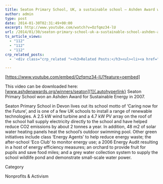 ```yaml
---
title: Seaton Primary School, UK, a sustainable school – Ashden Award winner
author: admin
type: post
date: 2014-01-30T02:31:49+00:00
excerpt: http://www.youtube.com/watch?v=Ozfqmz34-lU
url: /2014/01/30/seaton-primary-school-uk-a-sustainable-school-ashden-award-winner/
ts_article_views:
  - "112"
  - "112"
  - "112"
crp_related_posts:
  - '<div class="crp_related "><h3>Related Posts:</h3><ul><li><a href="https://scdhub.org/2017/12/25/wastewater-treatment-and-biosolids-management/"    ><img src="https://scdhub.org/wp-content/uploads/2017/12/wastewater-treatment-and-biosoli-150x150.jpg" alt="Wastewater treatment and Biosolids management" title="Wastewater treatment and Biosolids management" width="150" height="150" class="crp_thumb crp_featured" /><span class="crp_title">Wastewater treatment and Biosolids management</span></a></li><li><a href="https://scdhub.org/2018/01/06/household-and-neighborhood-sanitation-infrastructures-excreta-wastewater-disposal-in-developing-countries/"    ><img src="https://scdhub.org/wp-content/plugins/contextual-related-posts/default.png" alt="Household and neighborhood Sanitation Infrastructures: Excreta, wastewater disposal in developing countries" title="Household and neighborhood Sanitation Infrastructures: Excreta, wastewater disposal in developing countries" width="150" height="150" class="crp_thumb crp_default" /><span class="crp_title">Household and neighborhood Sanitation&hellip;</span></a></li><li><a href="https://scdhub.org/2017/12/29/walking-in-sabinas-shoes-world-vision/"    ><img src="https://scdhub.org/wp-content/uploads/2017/12/walking-in-sabinas-shoes-world-v-150x150.jpg" alt="Walking in Sabinas Shoes &#8211; World Vision" title="Walking in Sabinas Shoes &#8211; World Vision" width="150" height="150" class="crp_thumb crp_featured" /><span class="crp_title">Walking in Sabinas Shoes &#8211; World Vision</span></a></li><li><a href="https://scdhub.org/founding-board/"    ><img src="https://scdhub.org/wp-content/uploads/2017/04/Screen-Shot-2017-08-14-at-11.39.28-AM-150x150.png" alt="Founding Board" title="Founding Board" width="150" height="150" class="crp_thumb crp_correctfirst" /><span class="crp_title">Founding Board</span></a></li><li><a href="https://scdhub.org/2017/07/28/8006/"    ><img src="https://scdhub.org/wp-content/uploads/2017/07/hqdefault-150x150.jpg" alt="Music" title="Music" width="150" height="150" class="crp_thumb crp_featured" /><span class="crp_title">Music</span></a></li><li><a href="https://scdhub.org/2018/01/06/sanitation-in-emergencies/"    ><img src="https://scdhub.org/wp-content/plugins/contextual-related-posts/default.png" alt="Sanitation in Emergencies" title="Sanitation in Emergencies" width="150" height="150" class="crp_thumb crp_default" /><span class="crp_title">Sanitation in Emergencies</span></a></li></ul><div class="crp_clear"></div></div>'

---
```

[https://www.youtube.com/embed/Ozfqmz34-lU?feature=oembed] 

This video can be downloaded here: [www.ashdenawards.org/winners/seaton][1]{.autohyperlink} Seaton Primary School won an Ashden Award for Sustainable Energy in 2007.

Seaton Primary School in Devon lives out its school motto of &#8216;Caring now for the Future&#8217;, and is one of a few UK schools to install a range of renewable technologies. A 2.5 kW wind turbine and a 4.7 kW PV array on the roof of the school hall supply electricity directly to the school and have helped reduce CO2 emissions by about 2 tonnes a year. In addition, 48 m2 of solar water heating panels heat the school&#8217;s outdoor swimming pool. Other green initiatives include class &#8216;Energy Agents&#8217; to help reduce energy waste; the after-school &#8216;Eco Club&#8217; to monitor energy use; a 2006 Energy Audit resulting in a host of energy efficiency measures; an orchard to provide fruit for pupils and save food miles; and a grey water collection system to supply the school wildlife pond and demonstrate small-scale water power.
  
Category
  
Nonprofits & Activism

 [1]: http://www.ashdenawards.org/winners/seaton